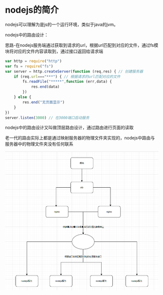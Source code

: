# nodejs的简介

nodejs可以理解为是js的一个运行环境，类似于java的jvm。

nodejs中的路由设计：

思路-在nodejs服务端通过获取到请求的url，根据url匹配到对应的文件，通过fs模块将对应的文件内容读取到，通过接口返回给请求端

```js
var http = require("http")
var fs = require("fs")
var server = http.createServer(function (req,res) { // 创建服务器
    if (req.url==="***") { // 根据请求的url匹配对应的文件
        fs.readFile("*****",function (err,data) {
            res.end(data)
        }) 
    } else {
        res.end("无页面显示")
    }
})
server.listen(3000) // 在3000端口启动服务
```

nodejs中的路由设计又叫做顶层路由设计，通过路由进行页面的读取

老一代的路由实际上都是通过映射服务器的物理文件夹实现的，nodejs中路由与服务器中的物理文件夹没有任何联系

![](../../assets/nodejs/1.png)
